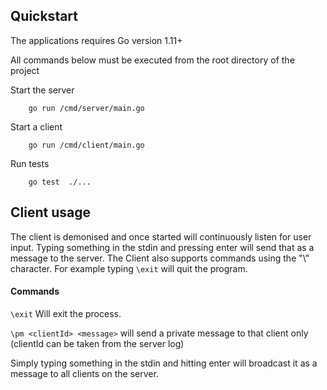 ## Quickstart
The applications requires Go version 1.11+

All commands below must be executed from the root directory of the project

Start the server
```$xslt
    go run /cmd/server/main.go
```

Start a client
```$xslt
    go run /cmd/client/main.go
```

Run tests
```$xslt
    go test  ./...
```

## Client usage

The client is demonised and once started will continuously listen for user input.
Typing something in the stdin and pressing enter will send that as a message to the server.
The Client also supports commands using the "\\" character. For example typing `\exit` will quit the program.

#### Commands

`\exit` Will exit the process.

`\pm <clientId> <message>` will send a private message to that client only (clientId can be taken from the server log)

Simply typing something in the stdin and hitting enter will broadcast it as a message to all clients on the server.